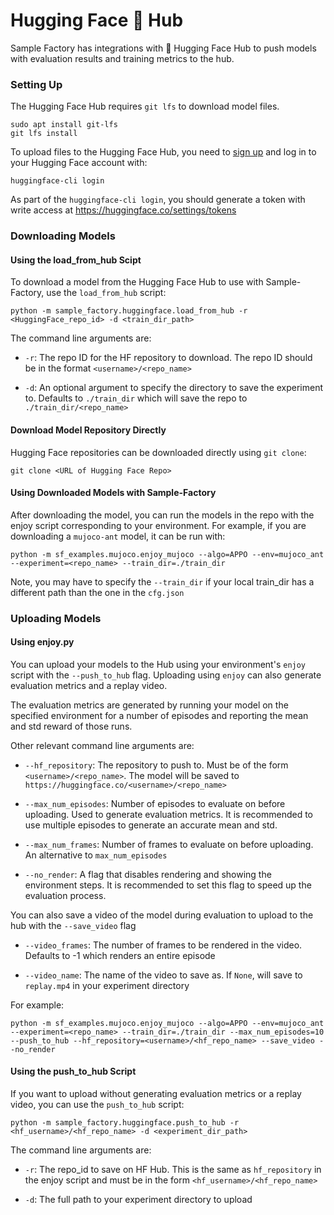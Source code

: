 # Hugging Face 🤗 Hub

Sample Factory has integrations with 🤗 Hugging Face Hub to push models with evaluation results and training metrics to the hub. 

### Setting Up

The Hugging Face Hub requires `git lfs` to download model files.

```
sudo apt install git-lfs
git lfs install
```

To upload files to the Hugging Face Hub, you need to [sign up](https://huggingface.co/join) and log in to your Hugging Face account with:

```
huggingface-cli login
```

As part of the `huggingface-cli login`, you should generate a token with write access at https://huggingface.co/settings/tokens

### Downloading Models

#### Using the load_from_hub Scipt

To download a model from the Hugging Face Hub to use with Sample-Factory, use the `load_from_hub` script:

```
python -m sample_factory.huggingface.load_from_hub -r <HuggingFace_repo_id> -d <train_dir_path>
```

The command line arguments are:

- `-r`: The repo ID for the HF repository to download. The repo ID should be in the format `<username>/<repo_name>`

- `-d`: An optional argument to specify the directory to save the experiment to. Defaults to `./train_dir` which will save the repo to `./train_dir/<repo_name>`

#### Download Model Repository Directly

Hugging Face repositories can be downloaded directly using `git clone`:

```
git clone <URL of Hugging Face Repo>
```

#### Using Downloaded Models with Sample-Factory

After downloading the model, you can run the models in the repo with the enjoy script corresponding to your environment. For example, if you are downloading a `mujoco-ant` model, it can be run with:

```
python -m sf_examples.mujoco.enjoy_mujoco --algo=APPO --env=mujoco_ant --experiment=<repo_name> --train_dir=./train_dir
```

Note, you may have to specify the `--train_dir` if your local train_dir has a different path than the one in the `cfg.json`

### Uploading Models

#### Using enjoy.py

You can upload your models to the Hub using your environment's `enjoy` script with the `--push_to_hub` flag. Uploading using `enjoy` can also generate evaluation metrics and a replay video.

The evaluation metrics are generated by running your model on the specified environment for a number of episodes and reporting the mean and std reward of those runs.

Other relevant command line arguments are:

- `--hf_repository`: The repository to push to. Must be of the form `<username>/<repo_name>`. The model will be saved to `https://huggingface.co/<username>/<repo_name>`

- `--max_num_episodes`: Number of episodes to evaluate on before uploading. Used to generate evaluation metrics. It is recommended to use multiple episodes to generate an accurate mean and std.

- `--max_num_frames`: Number of frames to evaluate on before uploading. An alternative to `max_num_episodes`

- `--no_render`: A flag that disables rendering and showing the environment steps. It is recommended to set this flag to speed up the evaluation process.

You can also save a video of the model during evaluation to upload to the hub with the `--save_video` flag

- `--video_frames`: The number of frames to be rendered in the video. Defaults to -1 which renders an entire episode

- `--video_name`: The name of the video to save as. If `None`, will save to `replay.mp4` in your experiment directory

For example:

```
python -m sf_examples.mujoco.enjoy_mujoco --algo=APPO --env=mujoco_ant --experiment=<repo_name> --train_dir=./train_dir --max_num_episodes=10 --push_to_hub --hf_repository=<username>/<hf_repo_name> --save_video --no_render
```

#### Using the push_to_hub Script

If you want to upload without generating evaluation metrics or a replay video, you can use the `push_to_hub` script:

```
python -m sample_factory.huggingface.push_to_hub -r <hf_username>/<hf_repo_name> -d <experiment_dir_path>
```

The command line arguments are:

- `-r`: The repo_id to save on HF Hub. This is the same as `hf_repository` in the enjoy script and must be in the form `<hf_username>/<hf_repo_name>`

- `-d`: The full path to your experiment directory to upload